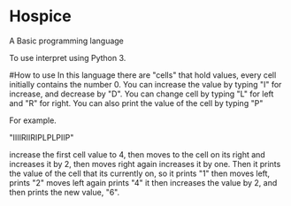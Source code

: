# Hospice
A Basic programming language

To use interpret using Python 3. 

#How to use
In this language there are "cells" that hold values, every cell initially contains the number 0.
You can increase the value by typing "I" for increase, and decrease by "D".
You can change cell by typing "L" for left and "R" for right. 
You can also print the value of the cell by typing "P"

For example.

"IIIIRIIRIPLPLPIIP"

increase the first cell value to 4, then moves to the cell on its right and increases it by 2, then moves right again increases it by one.
Then it prints the value of the cell that its currently on, so it prints "1" then moves left, prints "2" moves left again prints "4" it then increases the value by 2, and then prints the new value, "6".
